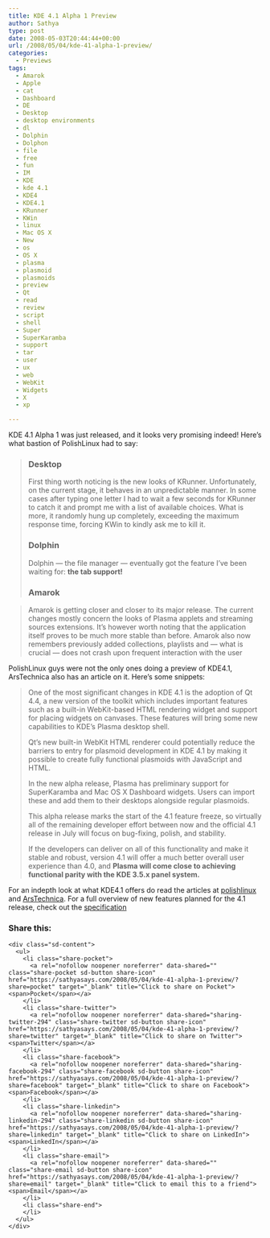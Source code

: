```yaml
---
title: KDE 4.1 Alpha 1 Preview
author: Sathya
type: post
date: 2008-05-03T20:44:44+00:00
url: /2008/05/04/kde-41-alpha-1-preview/
categories:
  - Previews
tags:
  - Amarok
  - Apple
  - cat
  - Dashboard
  - DE
  - Desktop
  - desktop environments
  - dl
  - Dolphin
  - Dolphon
  - file
  - free
  - fun
  - IM
  - KDE
  - kde 4.1
  - KDE4
  - KDE4.1
  - KRunner
  - KWin
  - linux
  - Mac OS X
  - New
  - os
  - OS X
  - plasma
  - plasmoid
  - plasmoids
  - preview
  - Qt
  - read
  - review
  - script
  - shell
  - Super
  - SuperKaramba
  - support
  - tar
  - user
  - ux
  - web
  - WebKit
  - Widgets
  - X
  - xp

---
```

KDE 4.1 Alpha 1 was just released, and it looks very promising indeed! Here&#8217;s what bastion of PolishLinux had to say:

> ### Desktop
> 
> First thing worth noticing is the new looks of KRunner. Unfortunately, on the current stage, it behaves in an unpredictable manner. In some cases after typing one letter I had to wait a few seconds for KRunner to catch it and prompt me with a list of available choices. What is more, it randomly hung up completely, exceeding the maximum response time, forcing KWin to kindly ask me to kill it.
> 
> <!--more-->
> 
> ### Dolphin
> 
> Dolphin — the file manager — eventually got the feature I’ve been waiting for: **the tab support!**
> 
> ### Amarok

> Amarok is getting closer and closer to its major release. The current changes mostly concern the looks of Plasma applets and streaming sources extensions. It’s however worth noting that the application itself proves to be much more stable than before. Amarok also now remembers previously added collections, playlists and — what is crucial — does not crash upon frequent interaction with the user

PolishLinux guys were not the only ones doing a preview of KDE4.1, ArsTechnica also has an article on it. Here&#8217;s some snippets:

> One of the most significant changes in KDE 4.1 is the adoption of Qt 4.4, a new version of the toolkit which includes important features such as a built-in WebKit-based HTML rendering widget and support for placing widgets on canvases. These features will bring some new capabilities to KDE&#8217;s Plasma desktop shell.
> 
> Qt&#8217;s new built-in WebKit HTML renderer could potentially reduce the barriers to entry for plasmoid development in KDE 4.1 by making it possible to create fully functional plasmoids with JavaScript and HTML.
> 
> In the new alpha release, Plasma has preliminary support for SuperKaramba and Mac OS X Dashboard widgets. Users can import these and add them to their desktops alongside regular plasmoids.
> 
> This alpha release marks the start of the 4.1 feature freeze, so virtually all of the remaining developer effort between now and the official 4.1 release in July will focus on bug-fixing, polish, and stability.
> 
> If the developers can deliver on all of this functionality and make it stable and robust, version 4.1 will offer a much better overall user experience than 4.0, and **Plasma will come close to achieving functional parity with the KDE 3.5.x panel system.**

For an indepth look at what KDE4.1 offers do read the articles at [polishlinux][1] and [ArsTechnica][2]. For a full overview of new features planned for the 4.1 release, check out the [specification][3]

<div class="sharedaddy sd-sharing-enabled">
  <div class="robots-nocontent sd-block sd-social sd-social-icon-text sd-sharing">
    <h3 class="sd-title">
      Share this:
    </h3>
    
    <div class="sd-content">
      <ul>
        <li class="share-pocket">
          <a rel="nofollow noopener noreferrer" data-shared="" class="share-pocket sd-button share-icon" href="https://sathyasays.com/2008/05/04/kde-41-alpha-1-preview/?share=pocket" target="_blank" title="Click to share on Pocket"><span>Pocket</span></a>
        </li>
        <li class="share-twitter">
          <a rel="nofollow noopener noreferrer" data-shared="sharing-twitter-294" class="share-twitter sd-button share-icon" href="https://sathyasays.com/2008/05/04/kde-41-alpha-1-preview/?share=twitter" target="_blank" title="Click to share on Twitter"><span>Twitter</span></a>
        </li>
        <li class="share-facebook">
          <a rel="nofollow noopener noreferrer" data-shared="sharing-facebook-294" class="share-facebook sd-button share-icon" href="https://sathyasays.com/2008/05/04/kde-41-alpha-1-preview/?share=facebook" target="_blank" title="Click to share on Facebook"><span>Facebook</span></a>
        </li>
        <li class="share-linkedin">
          <a rel="nofollow noopener noreferrer" data-shared="sharing-linkedin-294" class="share-linkedin sd-button share-icon" href="https://sathyasays.com/2008/05/04/kde-41-alpha-1-preview/?share=linkedin" target="_blank" title="Click to share on LinkedIn"><span>LinkedIn</span></a>
        </li>
        <li class="share-email">
          <a rel="nofollow noopener noreferrer" data-shared="" class="share-email sd-button share-icon" href="https://sathyasays.com/2008/05/04/kde-41-alpha-1-preview/?share=email" target="_blank" title="Click to email this to a friend"><span>Email</span></a>
        </li>
        <li class="share-end">
        </li>
      </ul>
    </div>
  </div>
</div>

 [1]: http://polishlinux.org/kde/kde-4-rev-802150-work-in-progress/
 [2]: http://arstechnica.com/news.ars/post/20080430-first-look-kde-4-1-alpha-1-very-promising.html
 [3]: http://techbase.kde.org/index.php?title=Schedules/KDE4/4.1_Feature_Plan